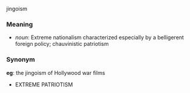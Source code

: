 jingoism
### Meaning
+ _noun_: Extreme nationalism characterized especially by a belligerent foreign policy; chauvinistic patriotism

### Synonym

__eg__: the jingoism of Hollywood war films

+ EXTREME PATRIOTISM


